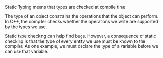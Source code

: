 
Static Typing means that types are checked at compile time

The type of an object constrains the operations that the object can perform. In C++, the compiler checks whether the operations we write are supported by the types we use.

Static type checking can help find bugs. However, a consequence of static checking is that the type of every entity we use must be known to the compiler. As one example, we must declare the type of a variable before we can use that variable.